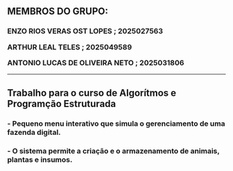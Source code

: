 <h2>MEMBROS DO GRUPO:</h2>
<h3>  
 
 ENZO RIOS VERAS OST LOPES ; 2025027563

 ARTHUR LEAL TELES ; 2025049589
 
 ANTONIO LUCAS DE OLIVEIRA NETO ; 2025031806</h3>

 ---
 
<h2>Trabalho para o curso de Algorítmos e Programção Estruturada</h2>
<h3>     
 - Pequeno menu interativo que simula o gerenciamento
           de uma fazenda digital.
</h3>
<h3>     
 - O sistema permite a criação e o armazenamento de
           animais, plantas e insumos.
</h3>
